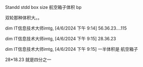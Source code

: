 Standd stdd box size 航空箱子体积 bp


双轮那种体积大。。

dim IT信息技术大师imtg, [4/6/2024 下午 9:14]
56.36.23....115

dim IT信息技术大师imtg, [4/6/2024 下午 9:15]
28.36.23

dim IT信息技术大师imtg, [4/6/2024 下午 9:15]
一半体积是 航空箱子


28*18.23  就是四分之一

